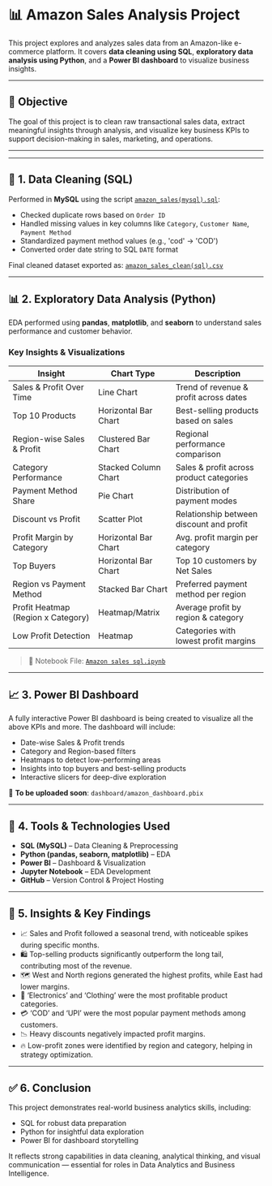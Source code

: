 # 📊 Amazon Sales Analysis Project

This project explores and analyzes sales data from an Amazon-like e-commerce platform. It covers **data cleaning using SQL**, **exploratory data analysis using Python**, and a **Power BI dashboard** to visualize business insights.

---

## 🚀 Objective

The goal of this project is to clean raw transactional sales data, extract meaningful insights through analysis, and visualize key business KPIs to support decision-making in sales, marketing, and operations.

---

---

## 🧹 1. Data Cleaning (SQL)

Performed in **MySQL** using the script [`amazon_sales(mysql).sql`](https://github.com/AnkitPal24/Amazon-Sales-Analysis/blob/main/amazon_sales(mysql).sql):

- Checked duplicate rows based on `Order ID`
- Handled missing values in key columns like `Category`, `Customer Name`, `Payment Method`
- Standardized payment method values (e.g., 'cod' → 'COD')
- Converted order date string to SQL `DATE` format

Final cleaned dataset exported as: [`amazon_sales_clean(sql).csv`](https://github.com/AnkitPal24/Amazon-Sales-Analysis/blob/main/amazon_sales_clean(sql).csv)

---

## 📊 2. Exploratory Data Analysis (Python)

EDA performed using **pandas**, **matplotlib**, and **seaborn** to understand sales performance and customer behavior.

### Key Insights & Visualizations

| Insight                                 | Chart Type           | Description |
|----------------------------------------|----------------------|-------------|
| Sales & Profit Over Time               | Line Chart           | Trend of revenue & profit across dates |
| Top 10 Products                        | Horizontal Bar Chart | Best-selling products based on sales |
| Region-wise Sales & Profit             | Clustered Bar Chart  | Regional performance comparison |
| Category Performance                   | Stacked Column Chart | Sales & profit across product categories |
| Payment Method Share                   | Pie Chart            | Distribution of payment modes |
| Discount vs Profit                     | Scatter Plot         | Relationship between discount and profit |
| Profit Margin by Category              | Horizontal Bar Chart | Avg. profit margin per category |
| Top Buyers                             | Horizontal Bar Chart | Top 10 customers by Net Sales |
| Region vs Payment Method               | Stacked Bar Chart    | Preferred payment method per region |
| Profit Heatmap (Region x Category)     | Heatmap/Matrix       | Average profit by region & category |
| Low Profit Detection                   | Heatmap              | Categories with lowest profit margins |

> 📓 Notebook File: [`Amazon sales sql.ipynb`](https://github.com/AnkitPal24/Amazon-Sales-Analysis/blob/main/Amazon%20sales%20sql.ipynb)

---

## 📈 3. Power BI Dashboard

A fully interactive Power BI dashboard is being created to visualize all the above KPIs and more. The dashboard will include:

- Date-wise Sales & Profit trends
- Category and Region-based filters
- Heatmaps to detect low-performing areas
- Insights into top buyers and best-selling products
- Interactive slicers for deep-dive exploration

📎 **To be uploaded soon**: `dashboard/amazon_dashboard.pbix`

---

## 📌 4. Tools & Technologies Used

- **SQL (MySQL)** – Data Cleaning & Preprocessing
- **Python (pandas, seaborn, matplotlib)** – EDA
- **Power BI** – Dashboard & Visualization
- **Jupyter Notebook** – EDA Development
- **GitHub** – Version Control & Project Hosting

---

## 🧠 5. Insights & Key Findings
- 	📈 Sales and Profit followed a seasonal trend, with noticeable spikes during specific months.
-	🛍️ Top-selling products significantly outperform the long tail, contributing most of the revenue.
-	🗺️ West and North regions generated the highest profits, while East had lower margins.
-	🧾 ‘Electronics’ and ‘Clothing’ were the most profitable product categories.
-	💳 ‘COD’ and ‘UPI’ were the most popular payment methods among customers.
-	📉 Heavy discounts negatively impacted profit margins.
-	🔥 Low-profit zones were identified by region and category, helping in strategy optimization.

 ---

 ## ✅ 6. Conclusion

This project demonstrates real-world business analytics skills, including:
-	SQL for robust data preparation
-	Python for insightful data exploration
-	Power BI for dashboard storytelling

It reflects strong capabilities in data cleaning, analytical thinking, and visual communication — essential for roles in Data Analytics and Business Intelligence.
